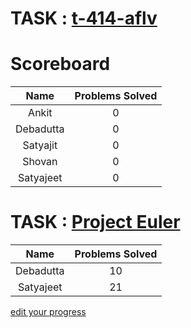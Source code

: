 
# TASK : [t-414-aflv](https://algo.is/t-414-aflv-competitive-programming-course-2016/ "Introductory Course")

# Scoreboard

|   Name    |  Problems Solved   |
|:---------:|:------------------:|
| Ankit     | 0                  |
| Debadutta | 0                  |
| Satyajit  | 0                  |
| Shovan    | 0                  |
| Satyajeet | 0                  |

# TASK : [Project Euler](https://projecteuler.net "Maths")

|   Name    |  Problems Solved               |
|:---------:|:------------------------------:|
| Debadutta | 10                             |
| Satyajeet | 21                             |

[edit your progress](https://github.com/raffleberry/scoreboard/edit/master/index.md/)

